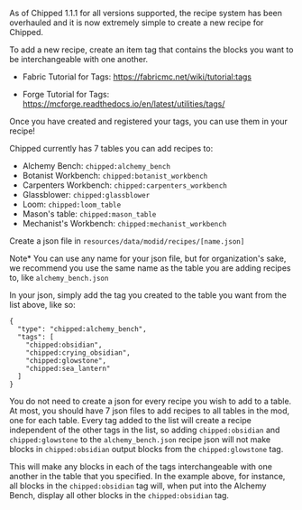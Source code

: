 As of Chipped 1.1.1 for all versions supported, the recipe system has been overhauled and it is now extremely simple to create a new recipe for Chipped.

To add a new recipe, create an item tag that contains the blocks you want to be interchangeable with one another.

* Fabric Tutorial for Tags: https://fabricmc.net/wiki/tutorial:tags

* Forge Tutorial for Tags: https://mcforge.readthedocs.io/en/latest/utilities/tags/

Once you have created and registered your tags, you can use them in your recipe!

Chipped currently has 7 tables you can add recipes to:
* Alchemy Bench: `chipped:alchemy_bench`
* Botanist Workbench: `chipped:botanist_workbench`
* Carpenters Workbench: `chipped:carpenters_workbench`
* Glassblower: `chipped:glassblower`
* Loom: `chipped:loom_table`
* Mason's table: `chipped:mason_table`
* Mechanist's Workbench: `chipped:mechanist_workbench`

Create a json file in `resources/data/modid/recipes/[name.json]`

Note* You can use any name for your json file, but for organization's sake, we recommend you use the same name as the table you are adding recipes to, like `alchemy_bench.json`

In your json, simply add the tag you created to the table you want from the list above, like so:

```
{
  "type": "chipped:alchemy_bench",
  "tags": [
    "chipped:obsidian",
    "chipped:crying_obsidian",
    "chipped:glowstone",
    "chipped:sea_lantern"
  ]
}
```

You do not need to create a json for every recipe you wish to add to a table. At most, you should have 7 json files to add recipes to all tables in the mod, one for each table. Every tag added to the list will create a recipe independent of the other tags in the list, so adding `chipped:obsidian` and `chipped:glowstone` to the `alchemy_bench.json` recipe json will not make blocks in `chipped:obsidian` output blocks from the `chipped:glowstone` tag.

This will make any blocks in each of the tags interchangeable with one another in the table that you specified. In the example above, for instance, all blocks in the `chipped:obsidian` tag will, when put into the Alchemy Bench, display all other blocks in the `chipped:obsidian` tag. 